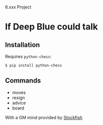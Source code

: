 6.xxx Project

If Deep Blue could talk
=======================

Installation
------------
Requires `python-chess`:

```bash
$ pip install python-chess
```

Commands
--------
- moves
- resign
- advice
- board


With a GM mind provided by [Stockfish][stockfish]

[stockfish]: http://stockfishchess.org/
